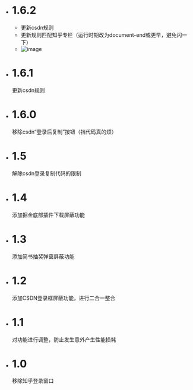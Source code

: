 - # 1.6.2
  - 更新csdn规则
  - 更新规则匹配知乎专栏（运行时期改为document-end或更早，避免闪一下）
  - ![image](https://user-images.githubusercontent.com/43409097/145027585-c7d14910-7ba4-44f0-a8f0-0f8d8f83e9c6.png)
- # 1.6.1
  更新csdn规则
- # 1.6.0 
  移除csdn“登录后复制”按钮（挡代码真的烦）
- # 1.5
  解除csdn登录复制代码的限制
- # 1.4
  添加掘金底部插件下载屏蔽功能
- # 1.3
  添加简书抽奖弹窗屏蔽功能
- # 1.2
  添加CSDN登录框屏蔽功能，进行二合一整合
- # 1.1
  对功能进行调整，防止发生意外产生性能损耗
- # 1.0
  移除知乎登录窗口
